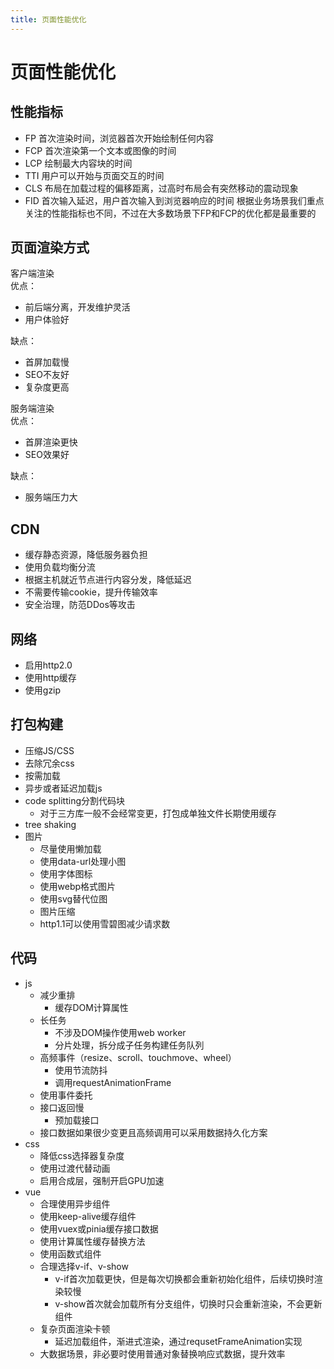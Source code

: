 ```yaml
---
title: 页面性能优化
---
```

# 页面性能优化
## 性能指标
- FP 首次渲染时间，浏览器首次开始绘制任何内容
- FCP 首次渲染第一个文本或图像的时间
- LCP 绘制最大内容块的时间
- TTI 用户可以开始与页面交互的时间
- CLS 布局在加载过程的偏移距离，过高时布局会有突然移动的震动现象
- FID 首次输入延迟，用户首次输入到浏览器响应的时间
根据业务场景我们重点关注的性能指标也不同，不过在大多数场景下FP和FCP的优化都是最重要的
## 页面渲染方式
客户端渲染  
优点：  
  - 前后端分离，开发维护灵活
  - 用户体验好
  
缺点：  
  - 首屏加载慢
  - SEO不友好
  - 复杂度更高
  
服务端渲染  
优点：  
  - 首屏渲染更快
  - SEO效果好
  
缺点：   
  - 服务端压力大
## CDN
- 缓存静态资源，降低服务器负担
- 使用负载均衡分流
- 根据主机就近节点进行内容分发，降低延迟
- 不需要传输cookie，提升传输效率
- 安全治理，防范DDos等攻击
## 网络
- 启用http2.0
- 使用http缓存
- 使用gzip
## 打包构建
- 压缩JS/CSS
- 去除冗余css
- 按需加载
- 异步或者延迟加载js
- code splitting分割代码块
  - 对于三方库一般不会经常变更，打包成单独文件长期使用缓存
- tree shaking
- 图片
  - 尽量使用懒加载
  - 使用data-url处理小图
  - 使用字体图标
  - 使用webp格式图片
  - 使用svg替代位图
  - 图片压缩
  - http1.1可以使用雪碧图减少请求数
## 代码
- js
  - 减少重排
    - 缓存DOM计算属性
  - 长任务
    - 不涉及DOM操作使用web worker
    - 分片处理，拆分成子任务构建任务队列
  - 高频事件（resize、scroll、touchmove、wheel）
    - 使用节流防抖
    - 调用requestAnimationFrame
  - 使用事件委托
  - 接口返回慢
    - 预加载接口
  - 接口数据如果很少变更且高频调用可以采用数据持久化方案
- css
  - 降低css选择器复杂度
  - 使用过渡代替动画
  - 启用合成层，强制开启GPU加速  
- vue
  - 合理使用异步组件
  - 使用keep-alive缓存组件
  - 使用vuex或pinia缓存接口数据
  - 使用计算属性缓存替换方法
  - 使用函数式组件
  - 合理选择v-if、v-show
    - v-if首次加载更快，但是每次切换都会重新初始化组件，后续切换时渲染较慢
    - v-show首次就会加载所有分支组件，切换时只会重新渲染，不会更新组件
  - 复杂页面渲染卡顿
    - 延迟加载组件，渐进式渲染，通过requsetFrameAnimation实现
  - 大数据场景，非必要时使用普通对象替换响应式数据，提升效率